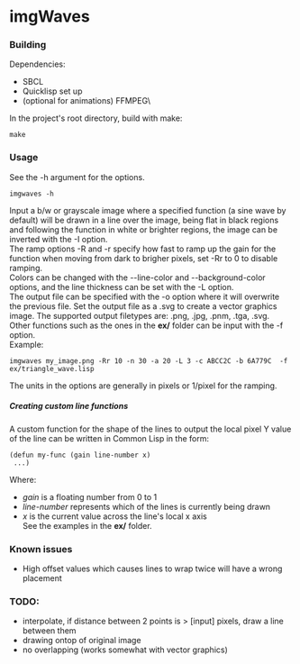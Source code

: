 # imgWaves

### Building
Dependencies:
- SBCL
- Quicklisp set up
- (optional for animations) FFMPEG\

In the project's root directory, build with make:
```
make
```
### Usage
See the -h argument for the options.
```
imgwaves -h
```

Input a b/w or grayscale image where a specified function (a sine wave by default) will be drawn in a line over the image, being flat in black regions and following the function in white or brighter regions, the image can be inverted with the -I option.\
The ramp options -R and -r specify how fast to ramp up the gain for the function when moving from dark to brigher pixels, set -Rr to 0 to disable ramping.\
Colors can be changed with the --line-color and --background-color options, and the line thickness can be set with the -L option.\
The output file can be specified with the -o option where it will overwrite the previous file. Set the output file as a .svg to create a vector graphics image. The supported output filetypes are: .png, .jpg, .pnm, .tga, .svg.\
Other functions such as the ones in the **ex/** folder can be input with the -f option.\
Example:
```
imgwaves my_image.png -Rr 10 -n 30 -a 20 -L 3 -c ABCC2C -b 6A779C  -f ex/triangle_wave.lisp
```
The units in the options are generally in pixels or 1/pixel for the ramping.

##### Creating custom line functions
A custom function for the shape of the lines to output the local pixel Y value of the line can be written in Common Lisp in the form:
```
(defun my-func (gain line-number x)
 ...)
```
Where:
- *gain* is a floating number from 0 to 1
- *line-number* represents which of the lines is currently being drawn
- *x* is the current value across the line's local x axis\
See the examples in the **ex/** folder.

### Known issues
 - High offset values which causes lines to wrap twice will have a wrong placement

### TODO:
 - interpolate, if distance between 2 points is > [input] pixels, draw a line between them
 - drawing ontop of original image
 - no overlapping (works somewhat with vector graphics)
